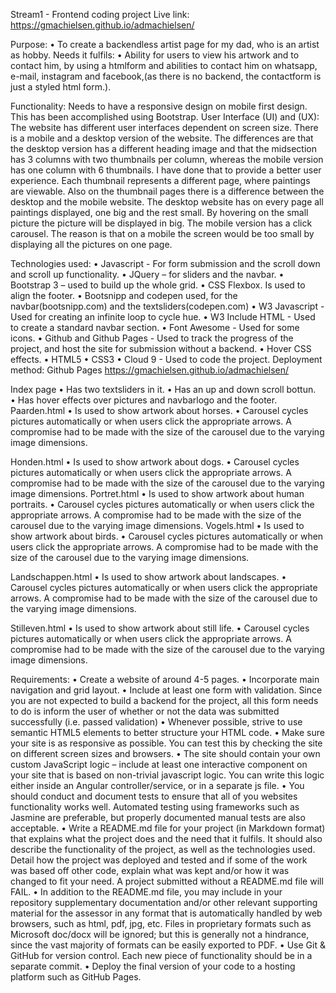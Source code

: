 Stream1 - Frontend coding project
Live link:
https://gmachielsen.github.io/admachielsen/

Purpose:
•	To create a backendless artist page for my dad, who is an artist as hobby.
Needs it fulfils:
•	Ability for users to view his artwork and to contact him, by using a htmlform and abilities to contact him on whatsapp, e-mail, instagram and facebook,(as there is no backend, the contactform is just a styled html form.).

Functionality:
Needs to have a responsive design on mobile first design. This has been accomplished using Bootstrap.
User Interface (UI) and (UX):
The website has different user interfaces dependent on screen size. There is a mobile and a desktop version of the website. The differences are that the desktop version has a different heading image and that the midsection has 3 columns with two thumbnails per column, whereas the mobile version has one column with 6 thumbnails. I have done that to provide a better user experience. Each thumbnail represents a different page, where paintings are viewable. Also on the thumbnail pages there is a difference between the desktop and the mobile website. The desktop website has on every page all paintings displayed, one big and the rest small. By hovering on the small picture the picture will be displayed in big. The mobile version has a click carousel. The reason is that on a mobile the screen would be too small by displaying all the pictures on one page. 

Technologies used:
•	Javascript - For form submission and the scroll down and scroll up functionality.
•	JQuery – for sliders and the navbar. 
•	Bootstrap 3 – used to build up the whole grid.
•	CSS Flexbox. Is used to align the footer. 
•	Bootsnipp and codepen used, for the navbar(bootsnipp.com) and the textsliders(codepen.com)
•	W3 Javascript - Used for creating an infinite loop to cycle hue.
•	W3 Include HTML - Used to create a standard navbar section.
•	Font Awesome - Used for some icons.
•	Github and Github Pages - Used to track the progress of the project, and host the site for submission without a backend.
•	Hover CSS effects. 
•	HTML5
•	CSS3
•	Cloud 9 - Used to code the project.
Deployment method: Github Pages
https://gmachielsen.github.io/admachielsen/

Index page
•	Has two textsliders in it.
•	Has an up and down scroll bottun.  
•	Has hover effects over pictures and navbarlogo and the footer. 
Paarden.html
•	Is used to show artwork about horses. 
•	Carousel cycles pictures automatically or when users click the appropriate arrows. A compromise had to be made with the size of the carousel due to the varying image dimensions.

Honden.html
•	Is used to show artwork about dogs.
•	Carousel cycles pictures automatically or when users click the appropriate arrows. A compromise had to be made with the size of the carousel due to the varying image dimensions.
Portret.html
•	Is used to show artwork about human portraits. 
•	Carousel cycles pictures automatically or when users click the appropriate arrows. A compromise had to be made with the size of the carousel due to the varying image dimensions.
 Vogels.html
•	Is used to show artwork about birds. 
•	Carousel cycles pictures automatically or when users click the appropriate arrows. A compromise had to be made with the size of the carousel due to the varying image dimensions.

Landschappen.html
•	Is used to show artwork about landscapes. 
•	Carousel cycles pictures automatically or when users click the appropriate arrows. A compromise had to be made with the size of the carousel due to the varying image dimensions.

Stilleven.html
•	Is used to show artwork about still life. 
•	Carousel cycles pictures automatically or when users click the appropriate arrows. A compromise had to be made with the size of the carousel due to the varying image dimensions.


 
Requirements:
•	Create a website of around 4-5 pages.
•	Incorporate main navigation and grid layout.
•	Include at least one form with validation. Since you are not expected to build a backend for the project, all this form needs to do is inform the user of whether or not the data was submitted successfully (i.e. passed validation)
•	Whenever possible, strive to use semantic HTML5 elements to better structure your HTML code.
•	Make sure your site is as responsive as possible. You can test this by checking the site on different screen sizes and browsers.
•	The site should contain your own custom JavaScript logic – include at least one interactive component on your site that is based on non-trivial javascript logic. You can write this logic either inside an Angular controller/service, or in a separate js file.
•	You should conduct and document tests to ensure that all of you websites functionality works well. Automated testing using frameworks such as Jasmine are preferable, but properly documented manual tests are also acceptable.
•	Write a README.md file for your project (in Markdown format) that explains what the project does and the need that it fulfils. It should also describe the functionality of the project, as well as the technologies used. Detail how the project was deployed and tested and if some of the work was based off other code, explain what was kept and/or how it was changed to fit your need. A project submitted without a README.md file will FAIL.
•	In addition to the README.md file, you may include in your repository supplementary documentation and/or other relevant supporting material for the assessor in any format that is automatically handled by web browsers, such as html, pdf, jpg, etc. Files in proprietary formats such as Microsoft doc/docx will be ignored; but this is generally not a hindrance, since the vast majority of formats can be easily exported to PDF.
•	Use Git & GitHub for version control. Each new piece of functionality should be in a separate commit.
•	Deploy the final version of your code to a hosting platform such as GitHub Pages.

